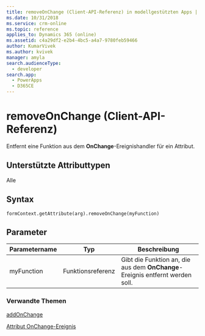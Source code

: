 ```yaml
---
title: removeOnChange (Client-API-Referenz) in modellgestützten Apps | MicrosoftDocs
ms.date: 10/31/2018
ms.service: crm-online
ms.topic: reference
applies_to: Dynamics 365 (online)
ms.assetid: c4a29df2-e2b4-4bc5-a4a7-9780feb59466
author: KumarVivek
ms.author: kvivek
manager: amyla
search.audienceType:
  - developer
search.app:
  - PowerApps
  - D365CE
---
```

# <a name="removeonchange-client-api-reference"></a>removeOnChange (Client-API-Referenz)



Entfernt eine Funktion aus dem **OnChange**-Ereignishandler für ein Attribut.

## <a name="attribute-types-supported"></a>Unterstützte Attributtypen

Alle

## <a name="syntax"></a>Syntax

`formContext.getAttribute(arg).removeOnChange(myFunction)`

## <a name="parameters"></a>Parameter

| Parametername| Typ| Beschreibung  |
| --------|-----------| -----|
|myFunction| Funktionsreferenz| Gibt die Funktion an, die aus dem **OnChange**-Ereignis entfernt werden soll.|


### <a name="related-topics"></a>Verwandte Themen

[addOnChange](addOnChange.md)

[Attribut OnChange-Ereignis](../events/attribute-onchange.md)

